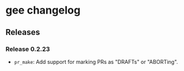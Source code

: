 # gee changelog

## Releases

### Release 0.2.23

* `pr_make`: Add support for marking PRs as "DRAFTs" or "ABORTing".

